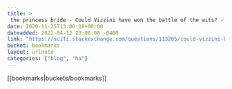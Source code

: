 ```yaml
---
title: > 
 the princess bride - Could Vizzini have won the battle of the wits? - Science Fiction & Fantasy Stack Exchange
date: 2020-11-25T13:00:18+00:00
dateadded: 2022-04-12 23:08:08 -0400
link: "https://scifi.stackexchange.com/questions/113205/could-vizzini-have-won-the-battle-of-the-wits"
bucket: bookmarks
layout: urlnote
categories: ["blog", "ha"]
--- 
```

 <!-- end excerpt --> 
 [[bookmarks|buckets/bookmarks]]
